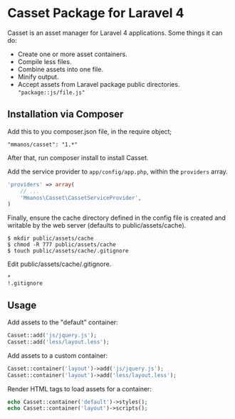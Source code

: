 Casset Package for Laravel 4
============================

Casset is an asset manager for Laravel 4 applications. Some things it can do:

* Create one or more asset containers.
* Compile less files.
* Combine assets into one file.
* Minify output.
* Accept assets from Laravel package public directories. `"package::js/file.js"`

Installation via Composer
-------------------------

Add this to you composer.json file, in the require object;

    "mmanos/casset": "1.*"

After that, run composer install to install Casset.

Add the service provider to `app/config/app.php`, within the `providers` array.

```php
'providers' => array(
	// ...
	'Mmanos\Casset\CassetServiceProvider',
)
```

Finally, ensure the cache directory defined in the config file is created
and writable by the web server (defaults to public/assets/cache).

```console
$ mkdir public/assets/cache
$ chmod -R 777 public/assets/cache
$ touch public/assets/cache/.gitignore
```

Edit public/assets/cache/.gitignore.

```
*
!.gitignore
```

Usage
-----

Add assets to the "default" container:

```php
Casset::add('js/jquery.js');
Casset::add('less/layout.less');
```

Add assets to a custom container:

```php
Casset::container('layout')->add('js/jquery.js');
Casset::container('layout')->add('less/layout.less');
```

Render HTML tags to load assets for a container:

```php
echo Casset::container('default')->styles();
echo Casset::container('layout')->scripts();
```
